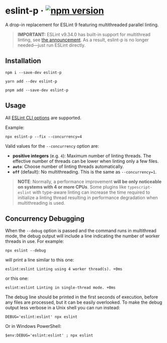 # eslint-p · [![npm version][npm badge]][npm URL]

A drop-in replacement for ESLint 9 featuring multithreaded parallel linting.

> **IMPORTANT:** ESLint v9.34.0 has built-in support for multithread linting, see [the announcement](https://eslint.org/blog/2025/08/multithread-linting/).
As a result, eslint-p is no longer needed—just run ESLint directly.

## Installation

```shell
npm i --save-dev eslint-p
```

```shell
yarn add --dev eslint-p
```

```shell
pnpm add --save-dev eslint-p
```

## Usage

All [ESLint CLI options](https://eslint.org/docs/latest/use/command-line-interface#options) are supported.

Example:

```shell
npx eslint-p --fix --concurrency=4
```

Valid values for the `--concurrency` option are:

* **positive integers** (e.g. `4`):
  Maximum number of linting threads. The effective number of threads can be lower when linting only a few files.
* **`auto`**:
  Choose number of linting threads automatically.
* **`off`** (default):
  No multithreading. This is the same as `--concurrency=1`.

> **NOTE**: Normally, a performance improvement **will be only noticeable on systems with 4 or more CPUs**.
> Some plugins like `typescript-eslint` with type-aware linting can increase the time required to initialize a linting thread resulting in performance degradation when multithreading is used.

## Concurrency Debugging

When the `--debug` option is passed and the command runs in multithread mode, the debug output will include a line indicating the number of worker threads in use. For example:

```shell
npx eslint --debug
```

will print a line similar to this one:

```text
eslint:eslint Linting using 4 worker thread(s). +0ms
```

or this one:

```text
eslint:eslint Linting in single-thread mode. +0ms
```

The debug line should be printed in the first seconds of execution, before any files are processed, but it can be easily overlooked.
To make the debug output less verbose in a Unix shell you can run instead:

```shell
DEBUG='eslint:eslint' npx eslint
```

Or in Windows PowerShell:

```shell
$env:DEBUG='eslint:eslint' ; npx eslint
```

[npm badge]: https://img.shields.io/npm/v/eslint-p?logo=npm
[npm URL]: https://www.npmjs.com/package/eslint-p
